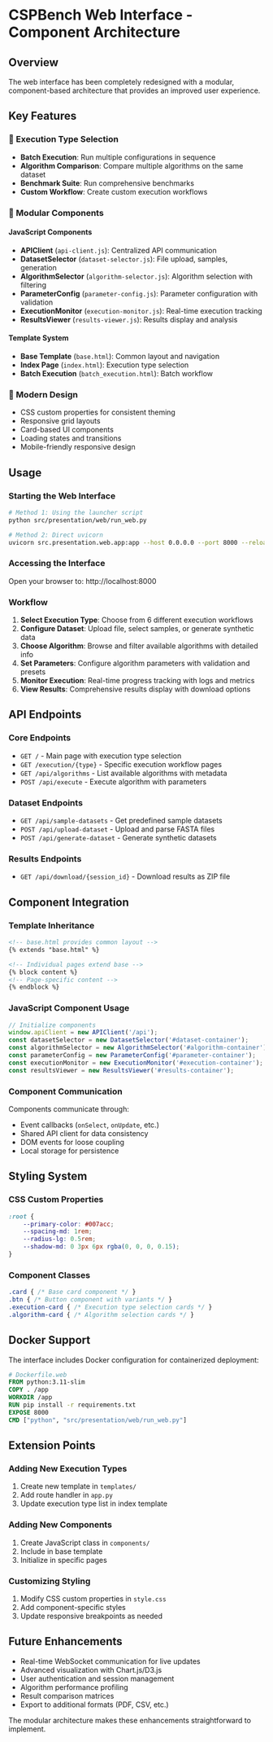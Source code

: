 # CSPBench Web Interface - Component Architecture

## Overview
The web interface has been completely redesigned with a modular, component-based architecture that provides an improved user experience.

## Key Features

### 🎯 Execution Type Selection
- **Batch Execution**: Run multiple configurations in sequence  
- **Algorithm Comparison**: Compare multiple algorithms on the same dataset
- **Benchmark Suite**: Run comprehensive benchmarks
- **Custom Workflow**: Create custom execution workflows

### 🧩 Modular Components

#### JavaScript Components
- **APIClient** (`api-client.js`): Centralized API communication
- **DatasetSelector** (`dataset-selector.js`): File upload, samples, generation
- **AlgorithmSelector** (`algorithm-selector.js`): Algorithm selection with filtering
- **ParameterConfig** (`parameter-config.js`): Parameter configuration with validation
- **ExecutionMonitor** (`execution-monitor.js`): Real-time execution tracking
- **ResultsViewer** (`results-viewer.js`): Results display and analysis

#### Template System
- **Base Template** (`base.html`): Common layout and navigation
- **Index Page** (`index.html`): Execution type selection
- **Batch Execution** (`batch_execution.html`): Batch workflow

### 🎨 Modern Design
- CSS custom properties for consistent theming
- Responsive grid layouts
- Card-based UI components
- Loading states and transitions
- Mobile-friendly responsive design

## Usage

### Starting the Web Interface

```bash
# Method 1: Using the launcher script
python src/presentation/web/run_web.py

# Method 2: Direct uvicorn
uvicorn src.presentation.web.app:app --host 0.0.0.0 --port 8000 --reload
```

### Accessing the Interface
Open your browser to: http://localhost:8000

### Workflow

1. **Select Execution Type**: Choose from 6 different execution workflows
2. **Configure Dataset**: Upload file, select samples, or generate synthetic data
3. **Choose Algorithm**: Browse and filter available algorithms with detailed info
4. **Set Parameters**: Configure algorithm parameters with validation and presets
5. **Monitor Execution**: Real-time progress tracking with logs and metrics
6. **View Results**: Comprehensive results display with download options

## API Endpoints

### Core Endpoints
- `GET /` - Main page with execution type selection
- `GET /execution/{type}` - Specific execution workflow pages
- `GET /api/algorithms` - List available algorithms with metadata
- `POST /api/execute` - Execute algorithm with parameters

### Dataset Endpoints  
- `GET /api/sample-datasets` - Get predefined sample datasets
- `POST /api/upload-dataset` - Upload and parse FASTA files
- `POST /api/generate-dataset` - Generate synthetic datasets

### Results Endpoints
- `GET /api/download/{session_id}` - Download results as ZIP file

## Component Integration

### Template Inheritance
```html
<!-- base.html provides common layout -->
{% extends "base.html" %}

<!-- Individual pages extend base -->
{% block content %}
<!-- Page-specific content -->
{% endblock %}
```

### JavaScript Component Usage
```javascript
// Initialize components
window.apiClient = new APIClient('/api');
const datasetSelector = new DatasetSelector('#dataset-container');
const algorithmSelector = new AlgorithmSelector('#algorithm-container');
const parameterConfig = new ParameterConfig('#parameter-container');
const executionMonitor = new ExecutionMonitor('#execution-container');
const resultsViewer = new ResultsViewer('#results-container');
```

### Component Communication
Components communicate through:
- Event callbacks (`onSelect`, `onUpdate`, etc.)
- Shared API client for data consistency
- DOM events for loose coupling
- Local storage for persistence

## Styling System

### CSS Custom Properties
```css
:root {
    --primary-color: #007acc;
    --spacing-md: 1rem;
    --radius-lg: 0.5rem;
    --shadow-md: 0 3px 6px rgba(0, 0, 0, 0.15);
}
```

### Component Classes
```css
.card { /* Base card component */ }
.btn { /* Button component with variants */ }
.execution-card { /* Execution type selection cards */ }
.algorithm-card { /* Algorithm selection cards */ }
```

## Docker Support

The interface includes Docker configuration for containerized deployment:

```dockerfile
# Dockerfile.web
FROM python:3.11-slim
COPY . /app
WORKDIR /app
RUN pip install -r requirements.txt
EXPOSE 8000
CMD ["python", "src/presentation/web/run_web.py"]
```

## Extension Points

### Adding New Execution Types
1. Create new template in `templates/`
2. Add route handler in `app.py`
3. Update execution type list in index template

### Adding New Components
1. Create JavaScript class in `components/`
2. Include in base template
3. Initialize in specific pages

### Customizing Styling
1. Modify CSS custom properties in `style.css`
2. Add component-specific styles
3. Update responsive breakpoints as needed

## Future Enhancements

- Real-time WebSocket communication for live updates
- Advanced visualization with Chart.js/D3.js
- User authentication and session management
- Algorithm performance profiling
- Result comparison matrices
- Export to additional formats (PDF, CSV, etc.)

The modular architecture makes these enhancements straightforward to implement.

